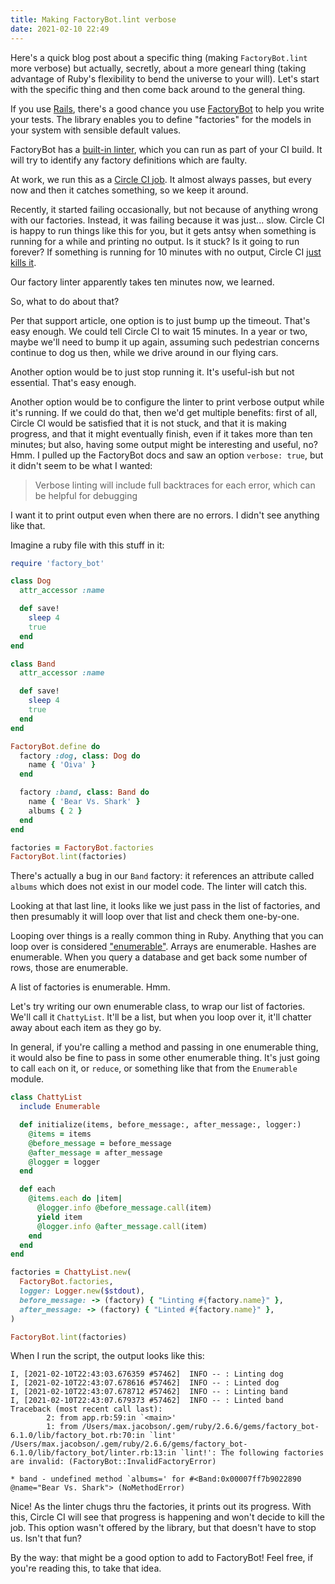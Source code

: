 ```yaml
---
title: Making FactoryBot.lint verbose
date: 2021-02-10 22:49
---
```


Here's a quick blog post about a specific thing (making `FactoryBot.lint` more verbose) but actually, secretly, about a more genearl thing (taking advantage of Ruby's flexibility to bend the universe to your will).
Let's start with the specific thing and then come back around to the general thing.

If you use [Rails](https://rubyonrails.org/), there's a good chance you use [FactoryBot](https://github.com/thoughtbot/factory_bot/) to help you write your tests.
The library enables you to define "factories" for the models in your system with sensible default values.

FactoryBot has a [built-in linter](https://github.com/thoughtbot/factory_bot/blob/master/GETTING_STARTED.md#linting-factories), which you can run as part of your CI build.
It will try to identify any factory definitions which are faulty.

At work, we run this as a [Circle CI job](https://circleci.com/docs/2.0/jobs-steps/#jobs-overview).
It almost always passes, but every now and then it catches something, so we keep it around.

Recently, it started failing occasionally, but not because of anything wrong with our factories.
Instead, it was failing because it was just... slow.
Circle CI is happy to run things like this for you, but it gets antsy when something is running for a while and printing no output.
Is it stuck?
Is it going to run forever?
If something is running for 10 minutes with no output, Circle CI [just kills it](https://support.circleci.com/hc/en-us/articles/360045268074-Build-Fails-with-Too-long-with-no-output-exceeded-10m0s-context-deadline-exceeded-?utm_medium=SEM&utm_source=gnb&utm_campaign=SEM-gb-DSA-Eng-uscan&utm_content=&utm_term=dynamicSearch-&gclid=Cj0KCQiApY6BBhCsARIsAOI_Gja3DfGPaxFGFypRwlqsMIQ4jZgkIGh8YHte9mgEPcesmv9ncXlv4p4aAu8vEALw_wcB).

Our factory linter apparently takes ten minutes now, we learned.

So, what to do about that?

Per that support article, one option is to just bump up the timeout.
That's easy enough.
We could tell Circle CI to wait 15 minutes.
In a year or two, maybe we'll need to bump it up again, assuming such pedestrian concerns continue to dog us then, while we drive around in our flying cars.

Another option would be to just stop running it.
It's useful-ish but not essential.
That's easy enough.

Another option would be to configure the linter to print verbose output while it's running.
If we could do that, then we'd get multiple benefits: first of all, Circle CI would be satisfied that it is not stuck, and that it is making progress, and that it might eventually finish, even if it takes more than ten minutes; but also, having some output might be interesting and useful, no?
Hmm.
I pulled up the FactoryBot docs and saw an option `verbose: true`, but it didn't seem to be what I wanted:

> Verbose linting will include full backtraces for each error, which can be helpful for debugging

I want it to print output even when there are no errors.
I didn't see anything like that.

Imagine a ruby file with this stuff in it:

```ruby
require 'factory_bot'

class Dog
  attr_accessor :name

  def save!
    sleep 4
    true
  end
end

class Band
  attr_accessor :name

  def save!
    sleep 4
    true
  end
end

FactoryBot.define do
  factory :dog, class: Dog do
    name { 'Oiva' }
  end

  factory :band, class: Band do
    name { 'Bear Vs. Shark' }
    albums { 2 }
  end
end

factories = FactoryBot.factories
FactoryBot.lint(factories)
```

There's actually a bug in our `Band` factory: it references an attribute called `albums` which does not exist in our model code.
The linter will catch this.

Looking at that last line, it looks like we just pass in the list of factories, and then presumably it will loop over that list and check them one-by-one.

Looping over things is a really common thing in Ruby.
Anything that you can loop over is considered ["enumerable"](https://ruby-doc.org/core-3.0.0/Enumerable.html).
Arrays are enumerable.
Hashes are enumerable.
When you query a database and get back some number of rows, those are enumerable.

A list of factories is enumerable.
Hmm.

Let's try writing our own enumerable class, to wrap our list of factories.
We'll call it `ChattyList`.
It'll be a list, but when you loop over it, it'll chatter away about each item as they go by.

In general, if you're calling a method and passing in one enumerable thing, it would also be fine to pass in some other enumerable thing.
It's just going to call `each` on it, or `reduce`, or something like that from the `Enumerable` module.

```ruby
class ChattyList
  include Enumerable

  def initialize(items, before_message:, after_message:, logger:)
    @items = items
    @before_message = before_message
    @after_message = after_message
    @logger = logger
  end

  def each
    @items.each do |item|
      @logger.info @before_message.call(item)
      yield item
      @logger.info @after_message.call(item)
    end
  end
end

factories = ChattyList.new(
  FactoryBot.factories,
  logger: Logger.new($stdout),
  before_message: -> (factory) { "Linting #{factory.name}" },
  after_message: -> (factory) { "Linted #{factory.name}" },
)

FactoryBot.lint(factories)
```

When I run the script, the output looks like this:

```
I, [2021-02-10T22:43:03.676359 #57462]  INFO -- : Linting dog
I, [2021-02-10T22:43:07.678616 #57462]  INFO -- : Linted dog
I, [2021-02-10T22:43:07.678712 #57462]  INFO -- : Linting band
I, [2021-02-10T22:43:07.679373 #57462]  INFO -- : Linted band
Traceback (most recent call last):
        2: from app.rb:59:in `<main>'
        1: from /Users/max.jacobson/.gem/ruby/2.6.6/gems/factory_bot-6.1.0/lib/factory_bot.rb:70:in `lint'
/Users/max.jacobson/.gem/ruby/2.6.6/gems/factory_bot-6.1.0/lib/factory_bot/linter.rb:13:in `lint!': The following factories are invalid: (FactoryBot::InvalidFactoryError)

* band - undefined method `albums=' for #<Band:0x00007ff7b9022890 @name="Bear Vs. Shark"> (NoMethodError)
```

Nice!
As the linter chugs thru the factories, it prints out its progress.
With this, Circle CI will see that progress is happening and won't decide to kill the job.
This option wasn't offered by the library, but that doesn't have to stop us.
Isn't that fun?

By the way: that might be a good option to add to FactoryBot!
Feel free, if you're reading this, to take that idea.
